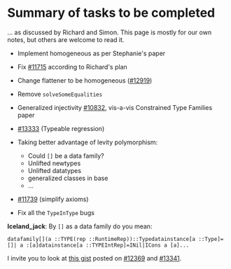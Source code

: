 # Summary of tasks to be completed


... as discussed by Richard and Simon. This page is mostly for our own notes, but others are welcome to read it.

- Implement homogeneous as per Stephanie's paper
- Fix [\#11715](https://gitlab.haskell.org//ghc/ghc/issues/11715) according to Richard's plan
- Change flattener to be homogeneous ([\#12919](https://gitlab.haskell.org//ghc/ghc/issues/12919))
- Remove `solveSomeEqualities`
- Generalized injectivity [\#10832](https://gitlab.haskell.org//ghc/ghc/issues/10832), vis-a-vis Constrained Type Families paper
- [\#13333](https://gitlab.haskell.org//ghc/ghc/issues/13333) (Typeable regression)
- Taking better advantage of levity polymorphism:

  - Could `[]` be a data family?
  - Unlifted newtypes
  - Unlifted datatypes
  - generalized classes in base
  - ...
- [\#11739](https://gitlab.haskell.org//ghc/ghc/issues/11739) (simplify axioms)
- Fix all the `TypeInType` bugs

**Iceland_jack**: By `[]` as a data family do you mean:

```
datafamily[](a ::TYPE(rep ::RuntimeRep))::Typedatainstance[a ::Type]=[]| a :[a]datainstance[a ::TYPEIntRep]=INil|ICons a [a]...
```


I invite you to look at [ this gist](https://gist.github.com/Icelandjack/1824f4544c86b4ab497282783f94c360) posted on [\#12369](https://gitlab.haskell.org//ghc/ghc/issues/12369) and [\#13341](https://gitlab.haskell.org//ghc/ghc/issues/13341).
